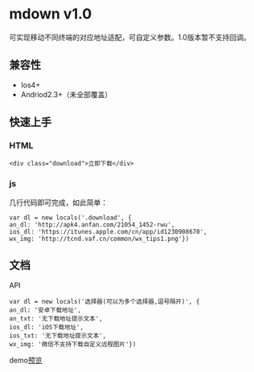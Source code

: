 # mdown v1.0
可实现移动不同终端的对应地址适配，可自定义参数。1.0版本暂不支持回调。


## 兼容性
- Ios4+
- Andriod2.3+（未全部覆盖）


## 快速上手
### HTML
	<div class="download">立即下载</div>
	
### js
几行代码即可完成，如此简单：

	var dl = new locals('.download', {
	an_dl: 'http://apk4.anfan.com/21054_1452-rwu',
	ios_dl: 'https://itunes.apple.com/cn/app/id1230908670',
	wx_img: 'http://tcnd.vaf.cn/common/wx_tips1.png'})


## 文档
API

	var dl = new locals('选择器(可以为多个选择器,逗号隔开)', {
	an_dl: '安卓下载地址',
	an_txt: '无下载地址提示文本',
	ios_dl: 'iOS下载地址',
	ios_txt: '无下载地址提示文本',
	wx_img: '微信不支持下载自定义远程图片'})

demo[预览](https://dh2018.github.io/mdown/demo/)